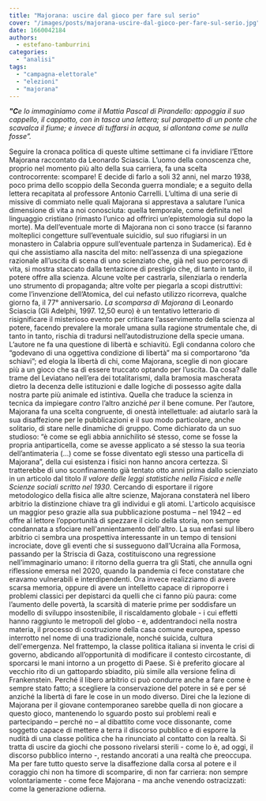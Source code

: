 ```yaml
---
title: "Majorana: uscire dal gioco per fare sul serio"
cover: "/images/posts/majorana-uscire-dal-gioco-per-fare-sul-serio.jpg"
date: 1660042184
authors:
  - estefano-tamburrini
categories: 
  - "analisi"
tags: 
  - "campagna-elettorale"
  - "elezioni"
  - "majorana"
---
```


_**"C**e lo immaginiamo come il Mattia Pascal di Pirandello: appoggia il suo cappello, il cappotto, con in tasca una lettera; sul parapetto di un ponte che scavalca il fiume; e invece di tuffarsi in acqua, si allontana come se nulla fosse”._  

Seguire la cronaca politica di queste ultime settimane ci fa invidiare l’Ettore Majorana raccontato da Leonardo Sciascia. L’uomo della conoscenza che, proprio nel momento più alto della sua carriera, fa una scelta controcorrente: scompare! E decide di farlo a soli 32 anni, nel marzo 1938, poco prima dello scoppio della Seconda guerra mondiale; e a seguito della lettera recapitata al professore Antonio Carrelli. L’ultima di una serie di missive di commiato nelle quali Majorana si apprestava a salutare l’unica dimensione di vita a noi conosciuta: quella temporale, come definita nel linguaggio cristiano (rimasto l’unico ad offrirci un’epistemologia sul dopo la morte). Ma dell’eventuale morte di Majorana non ci sono tracce (si faranno molteplici congetture sull’eventuale suicidio, sul suo rifugiarsi in un monastero in Calabria oppure sull’eventuale partenza in Sudamerica). Ed è qui che assistiamo alla nascita del mito: nell’assenza di una spiegazione razionale all’uscita di scena di uno scienziato che, già nel suo percorso di vita, si mostra staccato dalla tentazione di prestigio che, di tanto in tanto, il potere offre alla scienza. Alcune volte per castrarla, silenziarla o renderla uno strumento di propaganda; altre volte per piegarla a scopi distruttivi: come l’invenzione dell’Atomica, del cui nefasto utilizzo ricorreva, qualche giorno fa, il 77° anniversario. _La scomparsa di Majorana_ di Leonardo Sciascia (Gli Adelphi, 1997. 12,50 euro) è un tentativo letterario di risignificare il misterioso evento per criticare l’asservimento della scienza al potere, facendo prevalere la morale umana sulla ragione strumentale che, di tanto in tanto, rischia di tradursi nell’autodistruzione della specie umana. L’autore ne fa una questione di libertà e schiavitù. Egli condanna coloro che “godevano di una oggettiva condizione di libertà” ma si comportarono “da schiavi”; ed elogia la libertà di chi, come Majorana, sceglie di non giocare più a un gioco che sa di essere truccato optando per l’uscita. Da cosa? dalle trame del Leviatano nell’era dei totalitarismi, dalla bramosia mascherata dietro la decenza delle istituzioni e dalle logiche di possesso agite dalla nostra parte più animale ed istintiva. Quella che traduce la scienza in tecnica da impiegare _contro_ l’altro anziché _per_ il bene comune. Per l’autore, Majorana fa una scelta congruente, di onestà intellettuale: ad aiutarlo sarà la sua disaffezione per le pubblicazioni e il suo modo particolare, anche solitario, di stare nelle dinamiche di gruppo. Come dichiarato da un suo studioso: “è come se egli abbia annichilito sé stesso, come se fosse la propria antiparticella, come se avesse applicato a sé stesso la sua teoria dell’antimateria (…) come se fosse diventato egli stesso una particella di Majorana”, della cui esistenza i fisici non hanno ancora certezza. Si tratterebbe di uno sconfinamento già tentato otto anni prima dallo scienziato in un articolo dal titolo _Il valore delle leggi statistiche nella Fisica e nelle Scienze sociali scritto nel 1930._ Cercando di esportare il rigore metodologico della fisica alle altre scienze, Majorana constaterà nel libero arbitrio la distinzione chiave tra gli individui e gli atomi. L'articolo acquisisce un maggior peso grazie alla sua pubblicazione postuma – nel 1942 – ed offre al lettore l’opportunità di spezzare il ciclo della storia, non sempre condannata a sfociare nell'annientamento dell'altro. La sua enfasi sul libero arbitrio ci sembra una prospettiva interessante in un tempo di tensioni incrociate, dove gli eventi che si susseguono dall’Ucraina alla Formosa, passando per la Striscia di Gaza, costituiscono una regressione nell’immaginario umano: il ritorno della guerra tra gli Stati, che annulla ogni riflessione emersa nel 2020, quando la pandemia ci fece constatare che eravamo vulnerabili e interdipendenti. Ora invece realizziamo di avere scarsa memoria, oppure di avere un intelletto capace di riproporre i problemi classici per depistarci da quelli che ci fanno più paura: come l’aumento delle povertà, la scarsità di materie prime per soddisfare un modello di sviluppo insostenibile, il riscaldamento globale - i cui effetti hanno raggiunto le metropoli del globo - e, addentrandoci nella nostra materia, il processo di costruzione della casa comune europea, spesso interrotto nel nome di una tradizionale, nonché suicida, cultura dell'emergenza. Nel frattempo, la classe politica italiana si inventa le crisi di governo, abdicando all’opportunità di modificare il contesto circostante, di sporcarsi le mani intorno a un progetto di Paese. Si è preferito giocare al vecchio rito di un gattopardo sbiadito, più simile alla versione felina di Frankenstein. Perché il libero arbitrio ci può condurre anche a fare come è sempre stato fatto; a scegliere la conservazione del potere in sé e per sé anziché la libertà di fare le cose in un modo diverso. Direi che la lezione di Majorana per il giovane contemporaneo sarebbe quella di non giocare a questo gioco, mantenendo lo sguardo posto sui problemi reali e partecipando – perché no – al dibattito come voce dissonante, come soggetto capace di mettere a terra il discorso pubblico e di esporre la nudità di una classe politica che ha rinunciato al contatto con la realtà. Si tratta di uscire da giochi che possono rivelarsi sterili - come lo è, ad oggi, il discorso pubblico interno -, restando ancorati a una realtà che preoccupa. Ma per fare tutto questo serve la disaffezione dalla corsa al potere e il coraggio chi non ha timore di scomparire, di non far carriera: non sempre volontariamente - come fece Majorana - ma anche venendo ostracizzati: come la generazione odierna.
